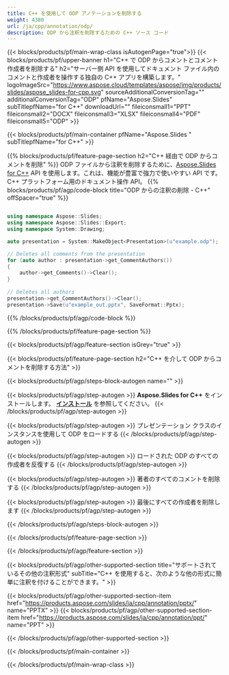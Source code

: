 ```yaml
---
title: C++ を使用して ODP アノテーションを削除する
weight: 4380
url: /ja/cpp/annotation/odp/ 
description: ODP から注釈を削除するための C++ ソース コード
---
```


{{< blocks/products/pf/main-wrap-class isAutogenPage="true">}}
{{< blocks/products/pf/upper-banner h1="C++ で ODP からコメントとコメント作成者を削除する" h2="サーバー側 API を使用してドキュメント ファイル内のコメントと作成者を操作する独自の C++ アプリを構築します。" logoImageSrc="https://www.aspose.cloud/templates/aspose/img/products/slides/aspose_slides-for-cpp.svg" sourceAdditionalConversionTag="" additionalConversionTag="ODP" pfName="Aspose.Slides" subTitlepfName="for C++" downloadUrl="" fileiconsmall1="PPT" fileiconsmall2="DOCX" fileiconsmall3="XLSX" fileiconsmall4="PDF" fileiconsmall5="ODP" >}}

{{< blocks/products/pf/main-container pfName="Aspose.Slides " subTitlepfName="for C++" >}}

{{% blocks/products/pf/feature-page-section  h2="C++ 経由で ODP からコメントを削除" %}}
ODP ファイルから注釈を削除するために、[Aspose.Slides for C++](https://products.aspose.com/slides/ja/cpp/) API を使用します。これは、機能が豊富で強力で使いやすい API です。 C++ プラットフォーム用のドキュメント操作 API。
{{% blocks/products/pf/agp/code-block title="ODP からの注釈の削除 - C++" offSpacer="true" %}}

```cpp

using namespace Aspose::Slides;
using namespace Aspose::Slides::Export;
using namespace System::Drawing;

auto presentation = System::MakeObject<Presentation>(u"example.odp");

// Deletes all comments from the presentation
for (auto author : presentation->get_CommentAuthors())
{
    author->get_Comments()->Clear();
}
        
// Deletes all authors
presentation->get_CommentAuthors()->Clear();
presentation->Save(u"example_out.pptx", SaveFormat::Pptx);
```
{{% /blocks/products/pf/agp/code-block %}}

{{% /blocks/products/pf/feature-page-section %}}

{{< blocks/products/pf/agp/feature-section isGrey="true" >}}

{{< blocks/products/pf/feature-page-section  h2="C++ を介して ODP からコメントを削除する方法" >}}

{{< blocks/products/pf/agp/steps-block-autogen name="" >}}

{{< blocks/products/pf/agp/step-autogen >}}
**Aspose.Slides for C++** をインストールします。 [**インストール**](https://docs.aspose.com/slides/cpp/installation/) を参照してください。
{{< /blocks/products/pf/agp/step-autogen >}}

{{< blocks/products/pf/agp/step-autogen >}}
プレゼンテーション クラスのインスタンスを使用して ODP をロードする
{{< /blocks/products/pf/agp/step-autogen >}}

{{< blocks/products/pf/agp/step-autogen >}}
ロードされた ODP のすべての作成者を反復する
{{< /blocks/products/pf/agp/step-autogen >}}

{{< blocks/products/pf/agp/step-autogen >}}
著者のすべてのコメントを削除する
{{< /blocks/products/pf/agp/step-autogen >}}

{{< blocks/products/pf/agp/step-autogen >}}
最後にすべての作成者を削除します
{{< /blocks/products/pf/agp/step-autogen >}}

{{< /blocks/products/pf/agp/steps-block-autogen >}}

{{< /blocks/products/pf/feature-page-section >}}

{{< /blocks/products/pf/agp/feature-section >}}

{{< blocks/products/pf/agp/other-supported-section title="サポートされているその他の注釈形式" subTitle="C++ を使用すると、次のような他の形式に簡単に注釈を付けることができます。" >}}

{{< blocks/products/pf/agp/other-supported-section-item href="https://products.aspose.com/slides/ja/cpp/annotation/pptx/" name="PPTX" >}}
{{< blocks/products/pf/agp/other-supported-section-item href="https://products.aspose.com/slides/ja/cpp/annotation/ppt/" name="PPT" >}}

{{< /blocks/products/pf/agp/other-supported-section >}}

{{< /blocks/products/pf/main-container >}}
    
{{< /blocks/products/pf/main-wrap-class >}}